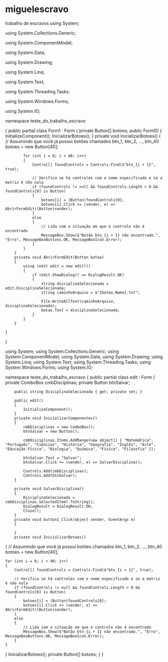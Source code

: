 # miguelescravo
trabalho de escravos
 using System;
 


using System.Collections.Generic;

using System.ComponentModel;

using System.Data;

using System.Drawing;

using System.Linq;

using System.Text;

using System.Threading.Tasks;

using System.Windows.Forms;

using System.IO;



namespace teste_do_trabalho_escravo

{
    public partial class Form1 : Form
    {
        private Button[] botoes;
        public Form1()
        {
            InitializeComponent();
            InicializarBotoes();
        }
        private void InicializarBotoes()
        {
            // Assumindo que você já possui botões chamados btn_1, btn_2, ..., btn_40
            botoes = new Button[40];

            for (int i = 0; i < 40; i++)
            {
                Control[] foundControls = Controls.Find($"btn_{i + 1}", true);

                // Verifica se há controles com o nome especificado e se a matriz é não nula
                if (foundControls != null && foundControls.Length > 0 && foundControls[0] is Button)
                {
                    botoes[i] = (Button)foundControls[0];
                    botoes[i].Click += (sender, e) => AbrirFormEdit((Button)sender);
                }
                else
                {
                    // Lida com a situação em que o controle não é encontrado
                    MessageBox.Show($"Botão btn_{i + 1} não encontrado.", "Erro", MessageBoxButtons.OK, MessageBoxIcon.Error);
                }
            }
        }
        private void AbrirFormEdit(Button botao)
        {
            using (edit edit = new edit())
            {
                if (edit.ShowDialog() == DialogResult.OK)
                {
                    string disciplinaSelecionada = edit.DisciplinaSelecionada;
                    string caminhoArquivo = $"{botao.Name}.txt";

                    File.WriteAllText(caminhoArquivo, disciplinaSelecionada);
                    botao.Text = disciplinaSelecionada;
                }
            }
        }

    }
}



using System;
using System.Collections.Generic;
using System.ComponentModel;
using System.Data;
using System.Drawing;
using System.Linq;
using System.Text;
using System.Threading.Tasks;
using System.Windows.Forms;
using System.IO;

namespace teste_do_trabalho_escravo
{
    public partial class edit : Form
    {
        private ComboBox cmbDisciplinas;
        private Button btnSalvar;

        public string DisciplinaSelecionada { get; private set; }

        public edit()
        {
            InitializeComponent();
        }
        private void InicializarComponentes()
        {
            cmbDisciplinas = new ComboBox();
            btnSalvar = new Button();

            cmbDisciplinas.Items.AddRange(new object[] { "Matemática", "Português", "Ciências", "História", "Geografia", "Inglês", "Arte", "Educação Física", "Biologia", "Química", "Física", "Filosofia" });

            btnSalvar.Text = "Salvar";
            btnSalvar.Click += (sender, e) => SalvarDisciplina();

            Controls.Add(cmbDisciplinas);
            Controls.Add(btnSalvar);
        }

        private void SalvarDisciplina()
        {
            DisciplinaSelecionada = cmbDisciplinas.SelectedItem?.ToString();
            DialogResult = DialogResult.OK;
            Close();
        }
        private void button1_Click(object sender, EventArgs e)
        {
       
        }
        private void InicializarBotoes()
{
    // Assumindo que você já possui botões chamados btn_1, btn_2, ..., btn_40
    botoes = new Button[40];

    for (int i = 0; i < 40; i++)
    {
        Control[] foundControls = Controls.Find($"btn_{i + 1}", true);

        // Verifica se há controles com o nome especificado e se a matriz é não nula
        if (foundControls != null && foundControls.Length > 0 && foundControls[0] is Button)
        {
            botoes[i] = (Button)foundControls[0];
            botoes[i].Click += (sender, e) => AbrirFormEdit((Button)sender);
        }
        else
        {
            // Lida com a situação em que o controle não é encontrado
            MessageBox.Show($"Botão btn_{i + 1} não encontrado.", "Erro", MessageBoxButtons.OK, MessageBoxIcon.Error);
        }
    }
}
 InicializarBotoes();
 private Button[] botoes;
    }
}



